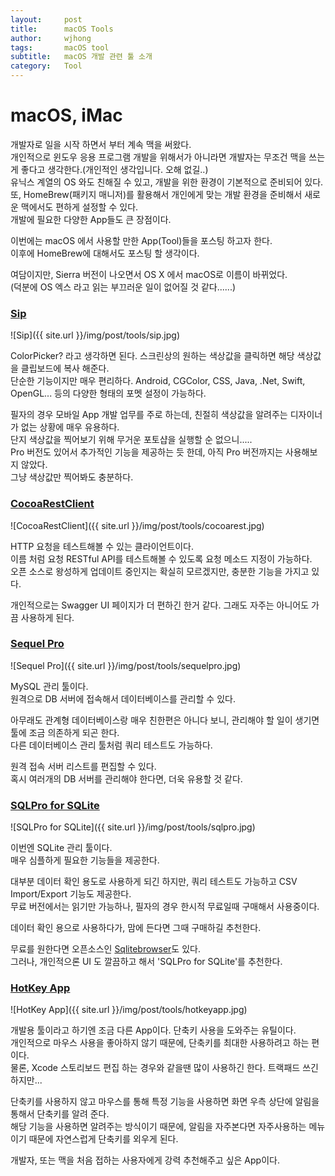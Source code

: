 ```yaml
---
layout:     post
title:      macOS Tools
author:     wjhong
tags:    	macOS tool
subtitle:   macOS 개발 관련 툴 소개
category:   Tool
---
```


# macOS, iMac
개발자로 일을 시작 하면서 부터 계속 맥을 써왔다. <br />
개인적으로 윈도우 응용 프로그램 개발을 위해서가 아니라면 개발자는 무조건 맥을 쓰는게 좋다고 생각한다.(개인적인 생각입니다. 오해 없길..) <br />
유닉스 계열의 OS 와도 친해질 수 있고, 개발을 위한 환경이 기본적으로 준비되어 있다.<br />
또, HomeBrew(패키지 매니저)를 활용해서 개인에게 맞는 개발 환경을 준비해서 새로운 맥에서도 편하게 설정할 수 있다.<br />
개발에 필요한 다양한 App들도 큰 장점이다.

이번에는 macOS 에서 사용할 만한 App(Tool)들을 포스팅 하고자 한다.<br />
이후에 HomeBrew에 대해서도 포스팅 할 생각이다.<br />

여담이지만, Sierra 버전이 나오면서 OS X 에서 macOS로 이름이 바뀌었다.<br />
(덕분에 OS 엑스 라고 읽는 부끄러운 일이 없어질 것 같다......)

### [Sip](https://itunes.apple.com/kr/app/sip/id507257563?mt=12)
![Sip]({{ site.url }}/img/post/tools/sip.jpg)<br />

ColorPicker? 라고 생각하면 된다. 스크린상의 원하는 색상값을 클릭하면 해당 색상값을 클립보드에 복사 해준다.<br />
단순한 기능이지만 매우 편리하다. Android, CGColor, CSS, Java, .Net, Swift, OpenGL... 등의 다양한 형태의 포멧 설정이 가능하다.

필자의 경우 모바일 App 개발 업무를 주로 하는데, 친절히 색상값을 알려주는 디자이너가 없는 상황에 매우 유용하다.<br />
단지 색상값을 찍어보기 위해 무거운 포토샵을 실행할 순 없으니.....<br />
Pro 버전도 있어서 추가적인 기능을 제공하는 듯 한데, 아직 Pro 버전까지는 사용해보지 않았다.<br />
그냥 색상값만 찍어봐도 충분하다.

### [CocoaRestClient](http://mmattozzi.github.io/cocoa-rest-client/)
![CocoaRestClient]({{ site.url }}/img/post/tools/cocoarest.jpg)<br />

HTTP 요청을 테스트해볼 수 있는 클라이언트이다.<br />
이름 처럼 요청 RESTful API를 테스트해볼 수 있도록 요청 메소드 지정이 가능하다.<br />
오픈 소스로 왕성하게 업데이트 중인지는 확실히 모르겠지만, 충분한 기능을 가지고 있다.<br />

개인적으로는 Swagger UI 페이지가 더 편하긴 한거 같다. 그래도 자주는 아니어도 가끔 사용하게 된다.

### [Sequel Pro](https://www.sequelpro.com/)
![Sequel Pro]({{ site.url }}/img/post/tools/sequelpro.jpg)<br />

MySQL 관리 툴이다.<br />
원격으로 DB 서버에 접속해서 데이터베이스를 관리할 수 있다.<br />

아무래도 관계형 데이터베이스랑 매우 친한편은 아니다 보니, 관리해야 할 일이 생기면 툴에 조금 의존하게 되곤 한다.<br />
다른 데이터베이스 관리 툴처럼 쿼리 테스트도 가능하다.

원격 접속 서버 리스트를 편집할 수 있다.<br />
혹시 여러개의 DB 서버를 관리해야 한다면, 더욱 유용할 것 같다.

### [SQLPro for SQLite](https://itunes.apple.com/kr/app/sqlpro-for-sqlite-read-only/id635299994?mt=12)
![SQLPro for SQLite]({{ site.url }}/img/post/tools/sqlpro.jpg)<br />

이번엔 SQLite 관리 툴이다.<br />
매우 심플하게 필요한 기능들을 제공한다.

대부분 데이터 확인 용도로 사용하게 되긴 하지만, 쿼리 테스트도 가능하고 CSV Import/Export 기능도 제공한다.<br />
무료 버전에서는 읽기만 가능하나, 필자의 경우 한시적 무료일때 구매해서 사용중이다.<br />

데이터 확인 용으로 사용하다가, 맘에 든다면 그때 구매하길 추천한다.<br />

무료를 원한다면 오픈소스인 [Sqlitebrowser](http://sqlitebrowser.org/)도 있다.<br />
그러나, 개인적으론 UI 도 깔끔하고 해서 'SQLPro for SQLite'를 추천한다.

### [HotKey App](https://itunes.apple.com/kr/app/hotkey-app/id975890633?mt=12)
![HotKey App]({{ site.url }}/img/post/tools/hotkeyapp.jpg)<br />

개발용 툴이라고 하기엔 조금 다른 App이다. 단축키 사용을 도와주는 유틸이다.<br />
개인적으로 마우스 사용을 좋아하지 않기 때문에, 단축키를 최대한 사용하려고 하는 편이다.<br />
물론, Xcode 스토리보드 편집 하는 경우와 같을땐 많이 사용하긴 한다. 트랙패드 쓰긴 하지만...<br />

단축키를 사용하지 않고 마우스를 통해 특정 기능을 사용하면 화면 우측 상단에 알림을 통해서 단축키를 알려 준다.<br />
해당 기능을 사용하면 알려주는 방식이기 때문에, 알림을 자주본다면 자주사용하는 메뉴이기 때문에 자연스럽게 단축키를 외우게 된다.<br />

개발자, 또는 맥을 처음 접하는 사용자에게 강력 추천해주고 싶은 App이다.
